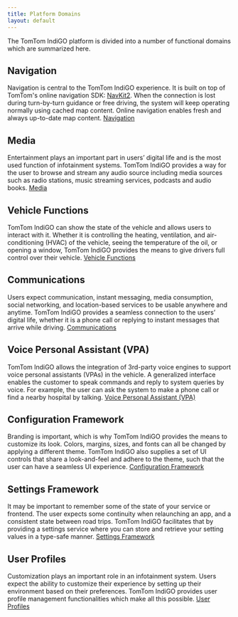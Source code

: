 ```yaml
---
title: Platform Domains
layout: default
---
```


The TomTom IndiGO platform is divided into a number of functional domains which are summarized here.

## Navigation

Navigation is central to the TomTom IndiGO experience. It is built on top of TomTom's online
navigation SDK: [NavKit2](https://developer.tomtom.com/docs-and-tools). When the connection is lost
during turn-by-turn guidance or free driving, the system will keep operating normally using cached
map content. Online navigation enables fresh and always up-to-date map content.
[Navigation](/tomtom-indigo/documentation/development/platform-domains/navigation)

## Media

Entertainment plays an important part in users’ digital life and is the most used function of
infotainment systems. TomTom IndiGO provides a way for the user to browse and stream any audio
source including media sources such as radio stations, music streaming services, podcasts and audio
books. [Media](/tomtom-indigo/documentation/development/platform-domains/media)

## Vehicle Functions

TomTom IndiGO can show the state of the vehicle and allows users to interact with it. Whether it is
controlling the heating, ventilation, and air-conditioning (HVAC) of the vehicle, seeing the
temperature of the oil, or opening a window, TomTom IndiGO provides the means to give drivers full
control over their vehicle.
[Vehicle Functions](/tomtom-indigo/documentation/development/platform-domains/vehicle-functions)

## Communications

Users expect communication, instant messaging, media consumption, social networking, and
location-based services to be usable anywhere and anytime. TomTom IndiGO provides a seamless
connection to the users’ digital life, whether it is a phone call or replying to instant messages
that arrive while driving.
[Communications](/tomtom-indigo/documentation/development/platform-domains/communications)

## Voice Personal Assistant (VPA)

TomTom IndiGO allows the integration of 3rd-party voice engines to support voice personal assistants
(VPAs) in the vehicle. A generalized interface enables the customer to speak commands and reply to
system queries by voice. For example, the user can ask the system to make a phone call or find a
nearby hospital by talking.
[Voice Personal Assistant (VPA)](/tomtom-indigo/documentation/development/platform-domains/voice-personal-assistant-vpa)

## Configuration Framework

Branding is important, which is why TomTom IndiGO provides the means to customize its look. Colors,
margins, sizes, and fonts can all be changed by applying a different theme. TomTom IndiGO also
supplies a set of UI controls that share a look-and-feel and adhere to the theme, such that the
user can have a seamless UI experience.
[Configuration Framework](/tomtom-indigo/documentation/development/platform-domains/configuration-framework)

## Settings Framework

It may be important to remember some of the state of your service or frontend. The user expects some
continuity when relaunching an app, and a consistent state between road trips. TomTom IndiGO
facilitates that by providing a settings service where you can store and retrieve your setting
values in a type-safe manner.
[Settings Framework](/tomtom-indigo/documentation/development/platform-domains/settings-framework)

## User Profiles

Customization plays an important role in an infotainment system. Users expect the ability to 
customize their experience by setting up their environment based on their preferences. TomTom IndiGO 
provides user profile management functionalities which make all this possible.
[User Profiles](/tomtom-indigo/documentation/development/platform-domains/user-profiles)
